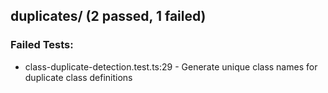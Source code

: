 
## duplicates/ (2 passed, 1 failed)

### Failed Tests:
- class-duplicate-detection.test.ts:29 - Generate unique class names for duplicate class definitions
